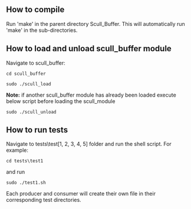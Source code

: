 ## How to compile
Run 'make' in the parent directory Scull_Buffer.
This will automatically run 'make' in the sub-directories.

## How to load and unload scull_buffer module
Navigate to scull_buffer:

`cd scull_buffer`

`sudo ./scull_load`

**Note:** if another scull_buffer module has already been loaded execute below script before loading the scull_module

`sudo ./scull_unload`


## How to run tests
Navigate to tests\test[1, 2, 3, 4, 5] folder and run the shell script. For example:

 `cd tests\test1`

and run

 `sudo ./test1.sh`

 Each producer and consumer will create their own file in their corresponding test directories.
